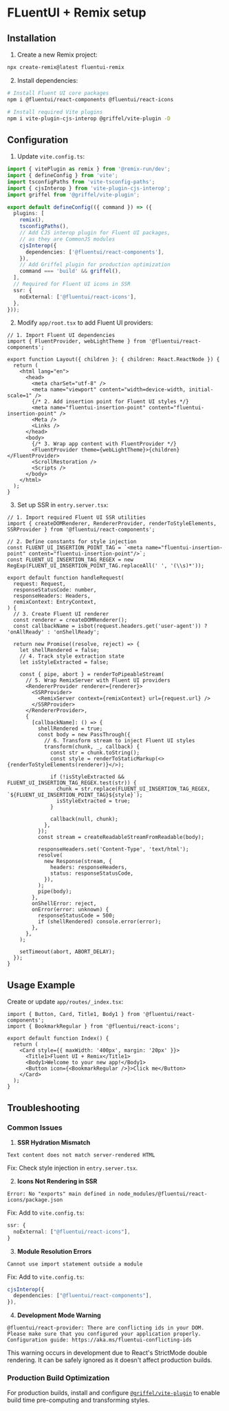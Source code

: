 # FLuentUI + Remix setup

## Installation

1. Create a new Remix project:

```bash
npx create-remix@latest fluentui-remix
```

2. Install dependencies:

```bash
# Install Fluent UI core packages
npm i @fluentui/react-components @fluentui/react-icons

# Install required Vite plugins
npm i vite-plugin-cjs-interop @griffel/vite-plugin -D
```

## Configuration

1. Update `vite.config.ts`:

```ts
import { vitePlugin as remix } from '@remix-run/dev';
import { defineConfig } from 'vite';
import tsconfigPaths from 'vite-tsconfig-paths';
import { cjsInterop } from 'vite-plugin-cjs-interop';
import griffel from '@griffel/vite-plugin';

export default defineConfig(({ command }) => ({
  plugins: [
    remix(),
    tsconfigPaths(),
    // Add CJS interop plugin for Fluent UI packages,
    // as they are CommonJS modules
    cjsInterop({
      dependencies: ['@fluentui/react-components'],
    }),
    // Add Griffel plugin for production optimization
    command === 'build' && griffel(),
  ],
  // Required for Fluent UI icons in SSR
  ssr: {
    noExternal: ['@fluentui/react-icons'],
  },
}));
```

2. Modify `app/root.tsx` to add Fluent UI providers:

```tsx
// 1. Import Fluent UI dependencies
import { FluentProvider, webLightTheme } from '@fluentui/react-components';

export function Layout({ children }: { children: React.ReactNode }) {
  return (
    <html lang="en">
      <head>
        <meta charSet="utf-8" />
        <meta name="viewport" content="width=device-width, initial-scale=1" />
        {/* 2. Add insertion point for Fluent UI styles */}
        <meta name="fluentui-insertion-point" content="fluentui-insertion-point" />
        <Meta />
        <Links />
      </head>
      <body>
        {/* 3. Wrap app content with FluentProvider */}
        <FluentProvider theme={webLightTheme}>{children}</FluentProvider>
        <ScrollRestoration />
        <Scripts />
      </body>
    </html>
  );
}
```

3. Set up SSR in `entry.server.tsx`:

```tsx
// 1. Import required Fluent UI SSR utilities
import { createDOMRenderer, RendererProvider, renderToStyleElements, SSRProvider } from '@fluentui/react-components';

// 2. Define constants for style injection
const FLUENT_UI_INSERTION_POINT_TAG = `<meta name="fluentui-insertion-point" content="fluentui-insertion-point"/>`;
const FLUENT_UI_INSERTION_TAG_REGEX = new RegExp(FLUENT_UI_INSERTION_POINT_TAG.replaceAll(' ', '(\\s)*'));

export default function handleRequest(
  request: Request,
  responseStatusCode: number,
  responseHeaders: Headers,
  remixContext: EntryContext,
) {
  // 3. Create Fluent UI renderer
  const renderer = createDOMRenderer();
  const callbackName = isbot(request.headers.get('user-agent')) ? 'onAllReady' : 'onShellReady';

  return new Promise((resolve, reject) => {
    let shellRendered = false;
    // 4. Track style extraction state
    let isStyleExtracted = false;

    const { pipe, abort } = renderToPipeableStream(
      // 5. Wrap RemixServer with Fluent UI providers
      <RendererProvider renderer={renderer}>
        <SSRProvider>
          <RemixServer context={remixContext} url={request.url} />
        </SSRProvider>
      </RendererProvider>,
      {
        [callbackName]: () => {
          shellRendered = true;
          const body = new PassThrough({
            // 6. Transform stream to inject Fluent UI styles
            transform(chunk, _, callback) {
              const str = chunk.toString();
              const style = renderToStaticMarkup(<>{renderToStyleElements(renderer)}</>);

              if (!isStyleExtracted && FLUENT_UI_INSERTION_TAG_REGEX.test(str)) {
                chunk = str.replace(FLUENT_UI_INSERTION_TAG_REGEX, `${FLUENT_UI_INSERTION_POINT_TAG}${style}`);
                isStyleExtracted = true;
              }

              callback(null, chunk);
            },
          });
          const stream = createReadableStreamFromReadable(body);

          responseHeaders.set('Content-Type', 'text/html');
          resolve(
            new Response(stream, {
              headers: responseHeaders,
              status: responseStatusCode,
            }),
          );
          pipe(body);
        },
        onShellError: reject,
        onError(error: unknown) {
          responseStatusCode = 500;
          if (shellRendered) console.error(error);
        },
      },
    );

    setTimeout(abort, ABORT_DELAY);
  });
}
```

## Usage Example

Create or update `app/routes/_index.tsx`:

```tsx
import { Button, Card, Title1, Body1 } from '@fluentui/react-components';
import { BookmarkRegular } from '@fluentui/react-icons';

export default function Index() {
  return (
    <Card style={{ maxWidth: '400px', margin: '20px' }}>
      <Title1>Fluent UI + Remix</Title1>
      <Body1>Welcome to your new app!</Body1>
      <Button icon={<BookmarkRegular />}>Click me</Button>
    </Card>
  );
}
```

## Troubleshooting

### Common Issues

1. **SSR Hydration Mismatch**

```
Text content does not match server-rendered HTML
```

Fix: Check style injection in `entry.server.tsx`.

2. **Icons Not Rendering in SSR**

```
Error: No "exports" main defined in node_modules/@fluentui/react-icons/package.json
```

Fix: Add to `vite.config.ts`:

```ts
ssr: {
  noExternal: ["@fluentui/react-icons"],
}
```

3. **Module Resolution Errors**

```
Cannot use import statement outside a module
```

Fix: Add to `vite.config.ts`:

```ts
cjsInterop({
  dependencies: ["@fluentui/react-components"],
}),
```

4. **Development Mode Warning**

```
@fluentui/react-provider: There are conflicting ids in your DOM.
Please make sure that you configured your application properly.
Configuration guide: https://aka.ms/fluentui-conflicting-ids
```

This warning occurs in development due to React's StrictMode double rendering. It can be safely ignored as it doesn't affect production builds.

### Production Build Optimization

For production builds, install and configure [`@griffel/vite-plugin`](https://griffel.js.org/react/ahead-of-time-compilation/with-vite) to enable build time pre-computing and transforming styles.
